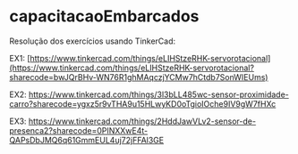 # capacitacaoEmbarcados
Resolução dos exercícios usando TinkerCad: 

EX1:
[https://www.tinkercad.com/things/eLIHStzeRHK-servorotacional](https://www.tinkercad.com/things/eLIHStzeRHK-servorotacional?sharecode=bwJQrBHv-WN76R1ghMAqczjYCMw7hCtdb7SonWIEUms)

EX2:
https://www.tinkercad.com/things/3l3bLL485wc-sensor-proximidade-carro?sharecode=ygxz5r9vTHA9u15HLwyKD0oTgioIOche9IV9gW7fHXc

EX3:
https://www.tinkercad.com/things/2HddJawVLv2-sensor-de-presenca2?sharecode=0PINXXwE4t-QAPsDbJMQ6q61GmmEUL4uj72jFFAl3GE
